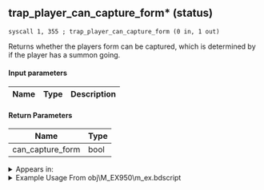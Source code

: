 ## trap_player_can_capture_form* (status)

`syscall 1, 355 ; trap_player_can_capture_form (0 in, 1 out)`

Returns whether the players form can be captured, which is determined by if the player has a summon going.

#### Input parameters
| Name | Type | Description
|------|------|------------


#### Return Parameters
| Name | Type
|------|-----
| can_capture_form   | bool   


<details>
	<summary>Appears in:</summary>
| filename | Entity (obj)
|----------|-------------
| obj\M_EX950\m_ex.bdscript       | ((M) Gambler)          

</details>

<details>
	<summary>Example Usage From obj\M_EX950\m_ex.bdscript</summary>
```
L9331:
 popToSp 0
 pushFromFSp 0
 pushImm 8
 syscall 1, 70 ; trap_obj_set_flag (2 in, 0 out)
 syscall 1, 355 ; trap_player_can_capture_form (0 in, 1 out)
 eqz 
 jz L9413
 gosub 4, L1209
 memcpyToSp 16, 16
 pushFromPSp 16
 fetchValue 4
 pushImm 0
 pushImmf 0
 syscall 1, 11 ; trap_sysobj_motion_start (3 in, 0 out)
 pushFromFSp 0
 pushImm 628
 pushImm -1
 pushImm 0
 syscall 2, 10 ; trap_attack_new (4 in, 1 out)
 popToSp 4
 pushFromFSp 4
 pushFromFSp 0
 syscall 1, 147 ; trap_obj_pos (1 in, 1 out)
 memcpyToSp 16, 16
 pushFromPSp 16
 syscall 2, 12 ; trap_attack_set_pos (2 in, 0 out)
 pushFromFSp 4
 gosub 4, L1209
 memcpyToSp 16, 16
 pushFromPSp 16
 pushImm 0
 pushImm 0
 syscall 2, 17 ; trap_attack_strike (4 in, 0 out)
 pushFromFSp 4
 syscall 2, 13 ; trap_attack_free (1 in, 0 out)
 jmp L9564
```
</details>

